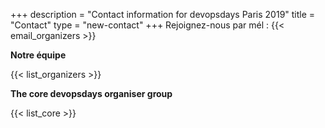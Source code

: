+++
description = "Contact information for devopsdays Paris 2019"
title = "Contact"
type = "new-contact"
+++
Rejoignez-nous par mél : {{< email_organizers >}}

**Notre équipe**

{{< list_organizers >}}

**The core devopsdays organiser group**

{{< list_core >}}
